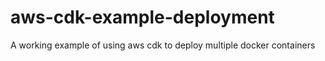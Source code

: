# aws-cdk-example-deployment
A working example of using aws cdk to deploy multiple docker containers
